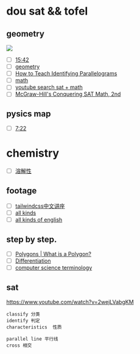 # dou sat && tofel
## geometry
![](https://i.imgur.com/UbYpYVa.png)
- [ ] [15:42](https://www.youtube.com/watch?v=1ia0LARVYT8)
- [ ] [geometry](https://www.youtube.com/watch?v=te0qMZmWLPc&list=PLiT3pCvK_cfXDEE-HIwtwd0pVhAD6D9Rg)
- [ ] [How to Teach Identifying Parallelograms](https://www.youtube.com/watch?v=yZU_VLoKLMc)
- [ ] [math](https://www.youtube.com/c/5thGradeMathwithMrJ/playlists)
- [ ] [youtube search sat + math](https://www.youtube.com/results?search_query=sat++math)
- [ ] [McGraw-Hill's Conquering SAT Math, 2nd ](https://examplanet.com/ebooks/CONQUERING%20SAT%20MATH.pdf)
## pysics map
- [ ] [7:22](https://www.youtube.com/watch?v=i_CijGuk7fw&t=438s)

# chemistry
- [ ] [溶解性](https://zh.wikipedia.org/wiki/%E6%BA%B6%E8%A7%A3%E6%80%A7)

## footage
- [ ] [tailwindcss中文讲座](https://www.youtube.com/watch?v=JBXpwaLafqE&list=PLliocbKHJNwvX7jcecKiQjPeIclq04LjF&index=4)
- [ ] [all kinds](https://www.youtube.com/watch?v=GZ4FVYfQNug)
- [ ] [all kinds of english](https://www.youtube.com/channel/UCZmQTw6gzflBuKFv0XE_8yg)

## step by step.
- [ ] [Polygons | What is a Polygon?](https://www.youtube.com/watch?v=AjwxKbbJpWY)
- [ ] [Differentiation](https://www.youtube.com/watch?v=BcOPKQAZcn0)
- [ ] [computer science terminology](https://www.youtube.com/watch?v=LtoBGQPuu1c&list=PLWKjhJtqVAbn5emQ3RRG8gEBqkhf_5vxD&index=7)
## sat
https://www.youtube.com/watch?v=2wejLVabgKM

```
classify 分类
identify 判定
characteristics  性质

parallel line 平行线
cross 相交
```

